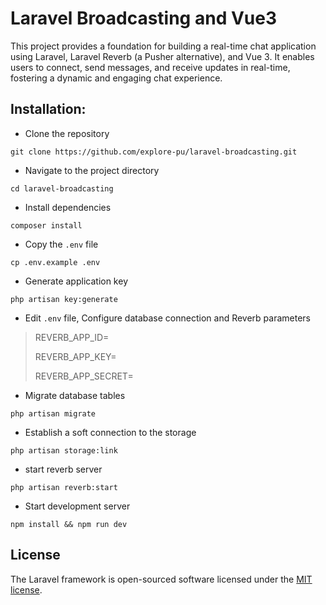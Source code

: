 # Laravel Broadcasting and Vue3

This project provides a foundation for building a real-time chat application using Laravel, Laravel Reverb (a Pusher alternative), and Vue 3. It enables users to connect, send messages, and receive updates in real-time, fostering a dynamic and engaging chat experience.

## Installation:

- Clone the repository
```shell
git clone https://github.com/explore-pu/laravel-broadcasting.git
```

- Navigate to the project directory
```shell
cd laravel-broadcasting
```

- Install dependencies
```shell
composer install
```

- Copy the `.env` file
```shell
cp .env.example .env
```

- Generate application key
```shell
php artisan key:generate
```

- Edit `.env` file, Configure database connection and Reverb parameters
> REVERB_APP_ID=
> 
> REVERB_APP_KEY=
> 
> REVERB_APP_SECRET=

- Migrate database tables
```shell
php artisan migrate
```

- Establish a soft connection to the storage
```shell
php artisan storage:link
```

- start reverb server
```shell
php artisan reverb:start
```

- Start development server
```shell
npm install && npm run dev
```

## License

The Laravel framework is open-sourced software licensed under the [MIT license](https://opensource.org/licenses/MIT).
